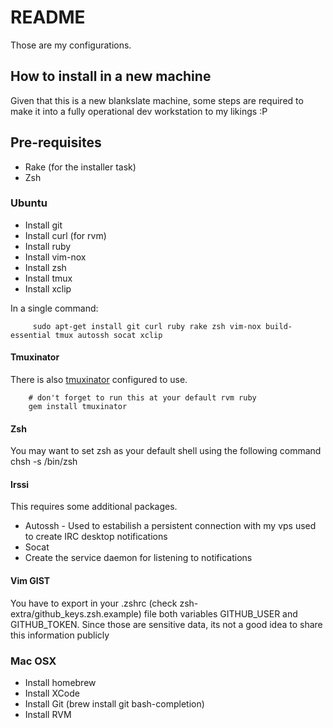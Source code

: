 # README
Those are my configurations. 

## How to install in a new machine
Given that this is a new blankslate machine, some steps are required to make it into a fully operational dev workstation to my likings :P 

## Pre-requisites
  * Rake (for the installer task)
  * Zsh

### Ubuntu

 * Install git
 * Install curl (for rvm)
 * Install ruby 
 * Install vim-nox
 * Install zsh 
 * Install tmux 
 * Install xclip  

In a single command: 

         sudo apt-get install git curl ruby rake zsh vim-nox build-essential tmux autossh socat xclip 

#### Tmuxinator

There is also [tmuxinator](https://github.com/aziz/tmuxinator) configured to use.

        # don't forget to run this at your default rvm ruby
        gem install tmuxinator

#### Zsh

You may want to set zsh as your default shell using the following command
     chsh -s /bin/zsh

#### Irssi

This requires some additional packages. 

  * Autossh - Used to estabilish a persistent connection with my vps used to create IRC desktop notifications 
  * Socat 
  * Create the service daemon for listening to notifications

#### Vim GIST 

You have to export in your .zshrc (check zsh-extra/github\_keys.zsh.example) file both variables GITHUB\_USER and GITHUB\_TOKEN.
Since those are sensitive data, its not a good idea to share this information publicly 

### Mac OSX
 * Install homebrew
 * Install XCode 
 * Install Git (brew install git bash-completion) 
 * Install RVM
